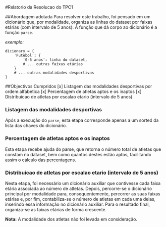 #Relatorio da Resolucao do TPC1

##Abordagem adotada
Para resolver este trabalho, foi pensado em um dicionário que, por modalidade,
organiza as linhas do dataset por faixas etárias (com intervalo de 5 anos).
A função que dá corpo ao dicionário é a função `parse`.

*exemplo:*
```
dicionary = {
    'Futebol': {
        '0-5 anos': linha do dataset,
        # ... outras faixas etárias
    }
    # ... outras modalidades desportivas
}
```

##Objectivos Cumpridos
[x] Listagem das modalidades desportivas por ordem alfabetica
[x] Percentagem de atletas aptos e os inaptos
[x] Distribuicao de atletas por escalao etario (intervalo de 5 anos)

### Listagem das modalidades desportivas
Após a execução do `parse`, esta etapa corresponde apenas a um sorted da lista das chaves do dicionário.

### Percentagem de atletas aptos e os inaptos
Esta etapa recebe ajuda do parse, que retorna o número total de atletas que constam no dataset,
bem como quantos destes estão aptos, facilitando assim o cálculo das percentagens.

### Distribuicao de atletas por escalao etario (intervalo de 5 anos)

Nesta etapa, foi necessário um dicionário auxiliar que contivesse cada faixa etária associada ao número de atletas.
Depois, percorre-se o dicionário principal por modalidade para, consequentemente, percorrer as suas faixas etárias e,
por fim, contabiliza-se o número de atletas em cada uma delas, inserindo essa informação no dicionário auxiliar.
Para o resultado final, organiza-se as faixas etárias de forma crescente.

**Nota:** A modalidade dos atletas não foi levada em consideração.
